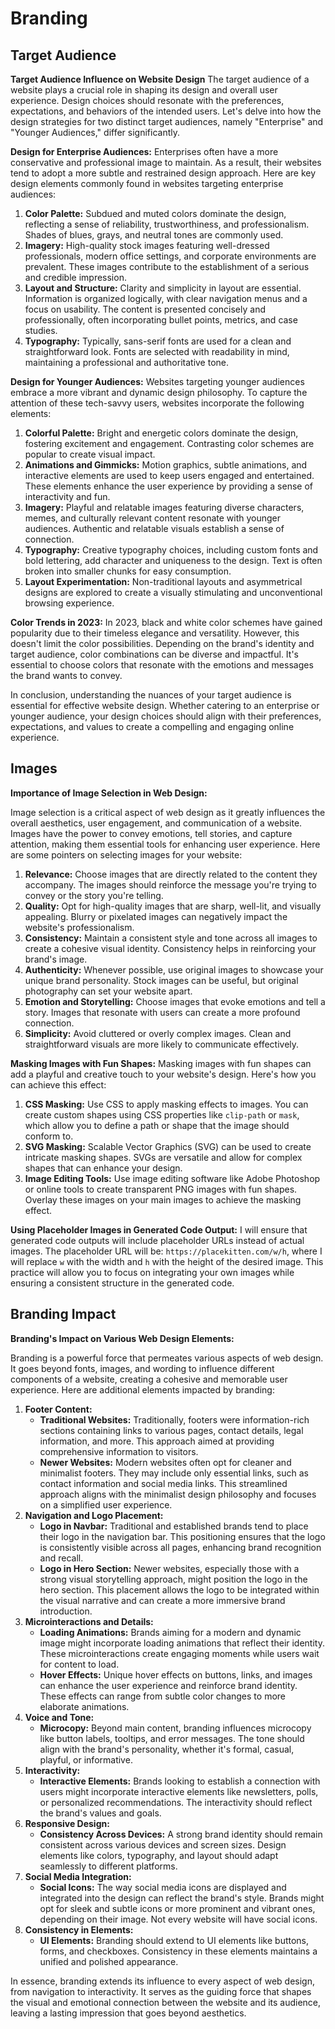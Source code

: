 # Branding
## Target Audience
**Target Audience Influence on Website Design**
The target audience of a website plays a crucial role in shaping its design and overall user experience. Design choices should resonate with the preferences, expectations, and behaviors of the intended users. Let's delve into how the design strategies for two distinct target audiences, namely "Enterprise" and "Younger Audiences," differ significantly.

**Design for Enterprise Audiences:**
Enterprises often have a more conservative and professional image to maintain. As a result, their websites tend to adopt a more subtle and restrained design approach. Here are key design elements commonly found in websites targeting enterprise audiences:

1. **Color Palette:** Subdued and muted colors dominate the design, reflecting a sense of reliability, trustworthiness, and professionalism. Shades of blues, grays, and neutral tones are commonly used.
2. **Imagery:** High-quality stock images featuring well-dressed professionals, modern office settings, and corporate environments are prevalent. These images contribute to the establishment of a serious and credible impression.
3. **Layout and Structure:** Clarity and simplicity in layout are essential. Information is organized logically, with clear navigation menus and a focus on usability. The content is presented concisely and professionally, often incorporating bullet points, metrics, and case studies.
4. **Typography:** Typically, sans-serif fonts are used for a clean and straightforward look. Fonts are selected with readability in mind, maintaining a professional and authoritative tone.

**Design for Younger Audiences:**
Websites targeting younger audiences embrace a more vibrant and dynamic design philosophy. To capture the attention of these tech-savvy users, websites incorporate the following elements:

1. **Colorful Palette:** Bright and energetic colors dominate the design, fostering excitement and engagement. Contrasting color schemes are popular to create visual impact.
2. **Animations and Gimmicks:** Motion graphics, subtle animations, and interactive elements are used to keep users engaged and entertained. These elements enhance the user experience by providing a sense of interactivity and fun.
3. **Imagery:** Playful and relatable images featuring diverse characters, memes, and culturally relevant content resonate with younger audiences. Authentic and relatable visuals establish a sense of connection.
4. **Typography:** Creative typography choices, including custom fonts and bold lettering, add character and uniqueness to the design. Text is often broken into smaller chunks for easy consumption.
5. **Layout Experimentation:** Non-traditional layouts and asymmetrical designs are explored to create a visually stimulating and unconventional browsing experience.

**Color Trends in 2023:**
In 2023, black and white color schemes have gained popularity due to their timeless elegance and versatility. However, this doesn't limit the color possibilities. Depending on the brand's identity and target audience, color combinations can be diverse and impactful. It's essential to choose colors that resonate with the emotions and messages the brand wants to convey.

In conclusion, understanding the nuances of your target audience is essential for effective website design. Whether catering to an enterprise or younger audience, your design choices should align with their preferences, expectations, and values to create a compelling and engaging online experience.
## Images
**Importance of Image Selection in Web Design:**

Image selection is a critical aspect of web design as it greatly influences the overall aesthetics, user engagement, and communication of a website. Images have the power to convey emotions, tell stories, and capture attention, making them essential tools for enhancing user experience. Here are some pointers on selecting images for your website:

1. **Relevance:** Choose images that are directly related to the content they accompany. The images should reinforce the message you're trying to convey or the story you're telling.
2. **Quality:** Opt for high-quality images that are sharp, well-lit, and visually appealing. Blurry or pixelated images can negatively impact the website's professionalism.
3. **Consistency:** Maintain a consistent style and tone across all images to create a cohesive visual identity. Consistency helps in reinforcing your brand's image.
4. **Authenticity:** Whenever possible, use original images to showcase your unique brand personality. Stock images can be useful, but original photography can set your website apart.
5. **Emotion and Storytelling:** Choose images that evoke emotions and tell a story. Images that resonate with users can create a more profound connection.
6. **Simplicity:** Avoid cluttered or overly complex images. Clean and straightforward visuals are more likely to communicate effectively.

**Masking Images with Fun Shapes:**
Masking images with fun shapes can add a playful and creative touch to your website's design. Here's how you can achieve this effect:

1. **CSS Masking:** Use CSS to apply masking effects to images. You can create custom shapes using CSS properties like `clip-path` or `mask`, which allow you to define a path or shape that the image should conform to.
2. **SVG Masking:** Scalable Vector Graphics (SVG) can be used to create intricate masking shapes. SVGs are versatile and allow for complex shapes that can enhance your design.
3. **Image Editing Tools:** Use image editing software like Adobe Photoshop or online tools to create transparent PNG images with fun shapes. Overlay these images on your main images to achieve the masking effect.

**Using Placeholder Images in Generated Code Output:**
I will ensure that generated code outputs will include placeholder URLs instead of actual images. The placeholder URL will be: `https://placekitten.com/w/h`, where I will replace `w` with the width and `h` with the height of the desired image. This practice will allow you to focus on integrating your own images while ensuring a consistent structure in the generated code.

## Branding Impact
**Branding's Impact on Various Web Design Elements:**

Branding is a powerful force that permeates various aspects of web design. It goes beyond fonts, images, and wording to influence different components of a website, creating a cohesive and memorable user experience. Here are additional elements impacted by branding:

1. **Footer Content:**
   - **Traditional Websites:** Traditionally, footers were information-rich sections containing links to various pages, contact details, legal information, and more. This approach aimed at providing comprehensive information to visitors.
   - **Newer Websites:** Modern websites often opt for cleaner and minimalist footers. They may include only essential links, such as contact information and social media links. This streamlined approach aligns with the minimalist design philosophy and focuses on a simplified user experience.
2. **Navigation and Logo Placement:**
   - **Logo in Navbar:** Traditional and established brands tend to place their logo in the navigation bar. This positioning ensures that the logo is consistently visible across all pages, enhancing brand recognition and recall.
   - **Logo in Hero Section:** Newer websites, especially those with a strong visual storytelling approach, might position the logo in the hero section. This placement allows the logo to be integrated within the visual narrative and can create a more immersive brand introduction.
3. **Microinteractions and Details:**
   - **Loading Animations:** Brands aiming for a modern and dynamic image might incorporate loading animations that reflect their identity. These microinteractions create engaging moments while users wait for content to load.
   - **Hover Effects:** Unique hover effects on buttons, links, and images can enhance the user experience and reinforce brand identity. These effects can range from subtle color changes to more elaborate animations.
4. **Voice and Tone:**
   - **Microcopy:** Beyond main content, branding influences microcopy like button labels, tooltips, and error messages. The tone should align with the brand's personality, whether it's formal, casual, playful, or informative.
5. **Interactivity:**
   - **Interactive Elements:** Brands looking to establish a connection with users might incorporate interactive elements like newsletters, polls, or personalized recommendations. The interactivity should reflect the brand's values and goals.
6. **Responsive Design:**
   - **Consistency Across Devices:** A strong brand identity should remain consistent across various devices and screen sizes. Design elements like colors, typography, and layout should adapt seamlessly to different platforms.
7. **Social Media Integration:**
   - **Social Icons:** The way social media icons are displayed and integrated into the design can reflect the brand's style. Brands might opt for sleek and subtle icons or more prominent and vibrant ones, depending on their image. Not every website will have social icons.
8. **Consistency in Elements:**
   - **UI Elements:** Branding should extend to UI elements like buttons, forms, and checkboxes. Consistency in these elements maintains a unified and polished appearance.

In essence, branding extends its influence to every aspect of web design, from navigation to interactivity. It serves as the guiding force that shapes the visual and emotional connection between the website and its audience, leaving a lasting impression that goes beyond aesthetics.